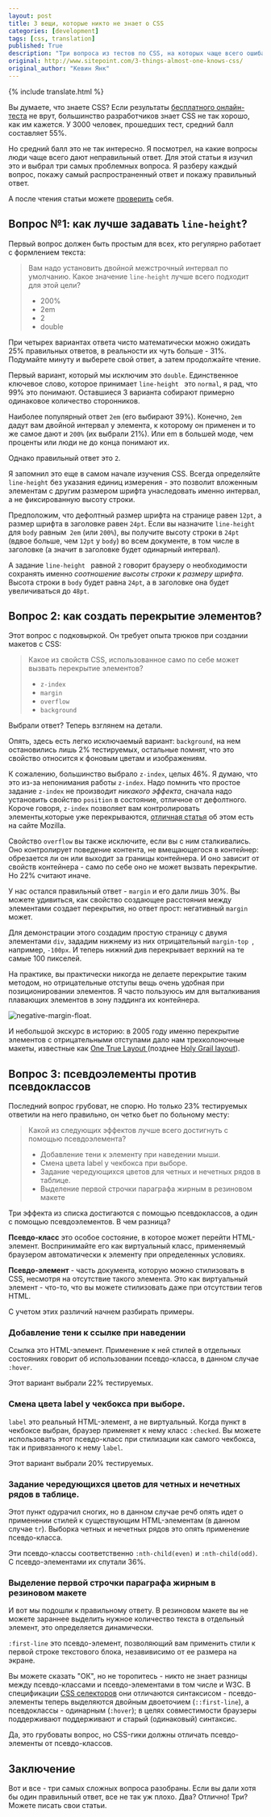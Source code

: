```yaml
---
layout: post
title: 3 вещи, которые никто не знает о CSS
categories: [development]
tags: [css, translation]
published: True
description: "Три вопроса из тестов по CSS, на которых чаще всего ошибаются разработчики."
original: http://www.sitepoint.com/3-things-almost-one-knows-css/
original_author: "Кевин Янк"
---
```


{% include translate.html %}

Вы думаете, что знаете CSS? Если результаты [бесплатного онлайн-теста](https://sitthetest.com/tests) не врут, большинство разработчиков знает CSS не так хорошо, как им кажется. У 3000 человек, прошедших тест, средний балл составляет 55%.

Но средний балл это не так интересно. Я посмотрел, на какие вопросы люди чаще всего дают неправильный ответ. Для этой статьи я изучил это и выбрал три самых проблемных вопроса. Я разберу каждый вопрос, покажу самый распространенный ответ и покажу правильный ответ.

А после чтения статьи можете [проверить](https://sitthetest.com/tests) себя.

## Вопрос №1: как лучше задавать `line-height`?

Первый вопрос должен быть простым для всех, кто регулярно работает с формлением текста:

>Вам надо установить двойной межстрочный интервал по умолчанию. Какое значение `line-height` лучше всего подходит для этой цели?
>* 200%
>* 2em
>* 2
>* double

При четырех вариантах ответа чисто математически можно ожидать 25% правильных ответов, в реальности их чуть больше - 31%. Подумайте минуту и выберете свой ответ, а затем продолжайте чтение.

Первый вариант, который мы исключим это `double`. Единственное ключевое слово, которое принимает `line-height ` это `normal`, я  рад, что 99% это понимают. Оставшиеся 3 варианта собирают примерно одинаковое количество сторонников.

Наиболее популярный ответ `2em` (его выбирают 39%). Конечно, `2em` дадут вам двойной интервал у элемента, к которому он применен и то же самое дают и `200%` (их выбрали 21%). Или em в большей моде, чем проценты или люди не до конца понимают их.

Однако правильный ответ это `2`.

Я запомнил это еще в самом начале изучения CSS. Всегда определяйте `line-height` без указания единиц измерения - это позволит вложенным элементам с другим размером шрифта унаследовать именно интервал, а не фиксированную высоту строки.

Предположим, что дефолтный размер шрифта на странице равен `12pt`, а размер шрифта в заголовке равен `24pt`. Если вы назначите `line-height` для `body` равным` 2em` (или `200%`), вы получите высоту строки в `24pt` (вдвое больше, чем `12pt` у `body`) во всем документе, в том числе в заголовке (а значит в заголовке будет одинарный интервал).

А задание `line-height ` равной `2` говорит браузеру о необходимости сохранять именно *соотношение высоты строки к размеру шрифта*. Высота строки в `body` будет равна `24pt`, а в заголовке она будет увеличиваться до `48pt`.

## Вопрос 2: как создать перекрытие элементов?

Этот вопрос  с подковыркой. Он требует опыта трюков при создании макетов с CSS:

>Какое из свойств  CSS, использованное само по себе может вызвать перекрытие элементов?
> 
>* `z-index`
>* `margin`
>* `overflow`
>* `background`

Выбрали ответ? Теперь взглянем на детали. 

Опять, здесь есть легко исключаемый вариант: `background`, на нем остановились лишь 2% тестируемых, остальные помнят, что это свойство относится к фоновым цветам и изображениям.

К сожалению, большинство выбрало `z-index`, целых 46%. Я думаю, что это из-за непонимания работы `z-index`. Надо помнить что простое задание `z-index` не производит *никакого эффекта*, сначала надо установить свойство `position` в состояние, отличное от дефолтного. Короче говоря, `z-index` позволяет вам контролировать элементы,которые уже перекрываются, [отличная статья](https://developer.mozilla.org/en-US/docs/Web/Guide/CSS/Understanding_z_index) об этом есть на сайте Mozilla.

Свойство `overflow` вы также исключите, если вы с ним сталкивались. Оно контролирует поведение контента, не вмещающегося в контейнер: обрезается ли он или выходит за границы контейнера. И оно зависит от свойств контейнера - само по себе оно не может вызвать перекрытие. Но 22% считают иначе.

У нас остался правильный ответ - `margin` и его дали лишь 30%. Вы можете удивиться, как свойство создающее расстояния между элементами создает перекрытия, но ответ прост: негативный `margin` может.

Для демонстрации этого создадим простую страницу с двумя элементами `div`, зададим нижнему из них отрицательный `margin-top `, например, `-100px`. И теперь нижний див перекрывает верхний на те самые 100 пикселей.

На практике, вы практически никогда не делаете перекрытие таким методом, но отрицательные отступы вещь очень удобная при позиционировании элементов. Я часто пользуюсь им для выталкивания плавающих элементов в зону пэддинга их контейнера.

![negative-margin-float.](/images/development/1429090154fig-negative-margin-float.png)

И небольшой экскурс в историю: в 2005 году именно перекрытие элементов с отрицательными отступами дало нам трехколоночные макеты, известные как [ One True Layout ](http://positioniseverything.net/articles/onetruelayout/) (позднее [Holy Grail layout](http://alistapart.com/article/holygrail)).

## Вопрос 3: псевдоэлементы против псевдоклассов

Последний вопрос грубоват, не спорю. Но только 23% тестируемых ответили на него правильно, он четко бьет по больному месту:

>Какой из следующих эффектов лучше всего достигнуть с помощью псевдоэлемента?
> 
>* Добавление тени к элементу при наведении мыши.
>* Смена цвета label у чекбокса при выборе.
>* Задание чередующихся цветов для четных и нечетных рядов в таблице.
>* Выделение первой строчки параграфа жирным в  резиновом макете 


Три эффекта из списка достигаются  с помощью псевдоклассов, а один с помощью псевдоэлементов. В чем разница?

**Псевдо-класс** это особое состояние, в которое может перейти HTML-элемент. Воспринимайте его как виртуальный класс, применяемый браузером автоматически к элементу при определенных условиях.

**Псевдо-элемент** - часть документа, которую можно стилизовать в CSS, несмотря на отсутствие такого элемента. Это как виртуальный элемент - что-то, что вы можете стилизовать даже при отсутствии тегов HTML.

С  учетом этих различий начнем разбирать примеры. 

### Добавление тени  к ссылке при наведении

Ссылка это HTML-элемент. Применение к ней стилей в отдельных состояниях говорит об использовании псевдо-класса, в данном случае `:hover`.

Этот вариант выбрали 22% тестируемых.

### Смена цвета label у чекбокса при выборе.

`label` это реальный HTML-элемент, а не виртуальный. Когда пункт в чекбоксе выбран, браузер применяет к нему класс `:checked`. Вы можете использовать этот псевдо-класс при стилизации как самого чекбокса, так и привязанного к нему `label`.

Этот вариант выбрали 20% тестируемых.

### Задание чередующихся цветов для четных и нечетных рядов в таблице.

Этот пункт одурачил сногих, но в данном случае речб опять идет о применении стилей к существующим HTML-элементам (в данном случае `tr`). Выборка четных и нечетных рядов это опять применение псевдо-класса.

Эти псевдо-классы соответственно `:nth-child(even)` и `:nth-child(odd)`. С псевдо-элементами их спутали 36%.

### Выделение первой строчки параграфа жирным в  резиновом макете 

И вот мы подошли к правильному ответу. В резиновом макете вы не можете зараннее выделить нужное количество текста в отдельный элемент, это определяется динамически.

`:first-line` это псевдо-элемент, позволяющий вам применить стили к первой строке текстового блока, незавивисимо от ее размера на экране.

Вы можете сказать "ОК", но не торопитесь - никто не знает разницы между псевдо-классами и псевдо-элементами  в том числе и W3С.  В спецификации [CSS селекторов](http://dev.w3.org/csswg/selectors-3/#pseudo-elements) они отличаются синтаксисом - псевдо-элементы теперь выделяются двойным двоеточием (`::first-line`), а псевдоклассы - одинарным (`:hover`);  в целях совместимости браузеры поддерживают поддерживают и старый (одинаковый) синтаксис.

Да, это грубоваты вопрос, но CSS-гики должны отличать псевдо-элементы от псевдо-классов.

## Заключение

Вот и все - три самых сложных вопроса разобраны. Если вы дали хотя бы один правильный ответ, все не так уж плохо. Два? Отлично! Три? Можете писать свои статьи.

